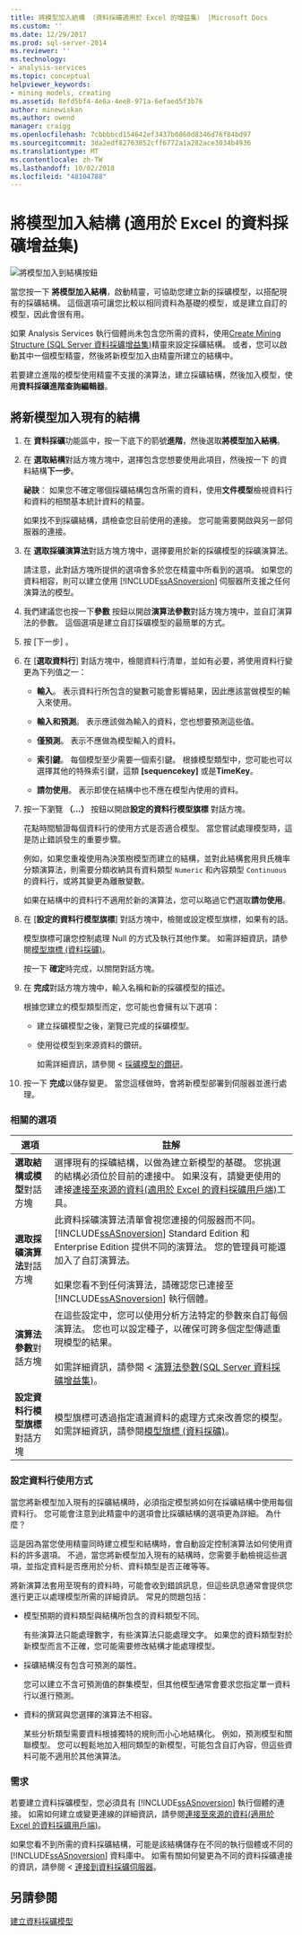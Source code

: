 ```yaml
---
title: 將模型加入結構 （資料採礦適用於 Excel 的增益集） |Microsoft Docs
ms.custom: ''
ms.date: 12/29/2017
ms.prod: sql-server-2014
ms.reviewer: ''
ms.technology:
- analysis-services
ms.topic: conceptual
helpviewer_keywords:
- mining models, creating
ms.assetid: 8efd5bf4-4e6a-4ee8-971a-6efaed5f3b76
author: minewiskan
ms.author: owend
manager: craigg
ms.openlocfilehash: 7cbbbbcd154642ef3437b0860d8346d76f84bd97
ms.sourcegitcommit: 3da2edf82763852cff6772a1a282ace3034b4936
ms.translationtype: MT
ms.contentlocale: zh-TW
ms.lasthandoff: 10/02/2018
ms.locfileid: "48104788"
---
```

# <a name="add-model-to-structure-data-mining-add-ins-for-excel"></a>將模型加入結構 (適用於 Excel 的資料採礦增益集)
  ![將模型加入到結構按鈕](media/dmc-addmodel.gif "將模型加入結構 按鈕")  
  
 當您按一下 **將模型加入結構**，啟動精靈，可協助您建立新的採礦模型，以搭配現有的採礦結構。 這個選項可讓您比較以相同資料為基礎的模型，或是建立自訂的模型，因此會很有用。  
  
 如果 Analysis Services 執行個體尚未包含您所需的資料，使用[Create Mining Structure &#40;SQL Server 資料採礦增益集&#41;](create-mining-structure-sql-server-data-mining-add-ins.md)精靈來設定採礦結構。 或者，您可以啟動其中一個模型精靈，然後將新模型加入由精靈所建立的結構中。  
  
 若要建立進階的模型使用精靈不支援的演算法，建立採礦結構，然後加入模型，使用**資料採礦進階查詢編輯器**。  
  
## <a name="add-a-new-model-to-an-existing-structure"></a>將新模型加入現有的結構  
  
1.  在 **資料採礦**功能區中，按一下底下的箭號**進階**，然後選取**將模型加入結構**。  
  
2.  在 **選取結構**對話方塊方塊中，選擇包含您想要使用此項目，然後按一下 的資料結構**下一步**。  
  
     **祕訣**： 如果您不確定哪個採礦結構包含所需的資料，使用**文件模型**檢視資料行和資料的相關基本統計資料的精靈。  
  
     如果找不到採礦結構，請檢查您目前使用的連接。 您可能需要開啟與另一部伺服器的連接。  
  
3.  在 **選取採礦演算法**對話方塊方塊中，選擇要用於新的採礦模型的採礦演算法。  
  
     請注意，此對話方塊所提供的選項會多於您在精靈中所看到的選項。 如果您的資料相容，則可以建立使用 [!INCLUDE[ssASnoversion](../includes/ssasnoversion-md.md)] 伺服器所支援之任何演算法的模型。  
  
4.  我們建議您也按一下**參數** 按鈕以開啟**演算法參數**對話方塊方塊中，並自訂演算法的參數。 這個選項是建立自訂採礦模型的最簡單的方式。  
  
5.  按 [下一步] 。  
  
6.  在 [**選取資料行**] 對話方塊中，檢閱資料行清單，並如有必要，將使用資料行變更為下列值之一：  
  
    -   **輸入**。 表示資料行所包含的變數可能會影響結果，因此應該當做模型的輸入來使用。  
  
    -   **輸入和預測**。 表示應該做為輸入的資料，您也想要預測這些值。  
  
    -   **僅預測**。 表示不應做為模型輸入的資料。  
  
    -   **索引鍵**。 每個模型至少需要一個索引鍵。 根據模型類型中，您可能也可以選擇其他的特殊索引鍵，這類 **[sequencekey]** 或是**TimeKey**。  
  
    -   **請勿使用**。 表示即使在結構中也不應在模型內使用的資料。  
  
7.  按一下瀏覽 **（...）**  按鈕以開啟**設定的資料行模型旗標** 對話方塊。  
  
     花點時間驗證每個資料行的使用方式是否適合模型。 當您嘗試處理模型時，這是防止錯誤發生的重要步驟。  
  
     例如，如果您重複使用為決策樹模型而建立的結構，並對此結構套用貝氏機率分類演算法，則需要分類收納具有資料類型 `Numeric` 和內容類型 `Continuous` 的資料行，或將其變更為離散變數。  
  
     如果在結構中的資料行不適用於新的演算法，您可以略過它們選取**請勿使用**。  
  
8.  在 [**設定的資料行模型旗標**] 對話方塊中，檢閱或設定模型旗標，如果有的話。  
  
     模型旗標可讓您控制處理 Null 的方式及執行其他作業。 如需詳細資訊，請參閱[模型旗標 &#40;資料採礦&#41;](data-mining/modeling-flags-data-mining.md)。  
  
     按一下 **確定**時完成，以關閉對話方塊。  
  
9. 在 **完成**對話方塊方塊中，輸入名稱和新的採礦模型的描述。  
  
     根據您建立的模型類型而定，您可能也會擁有以下選項：  
  
    -   建立採礦模型之後，瀏覽已完成的採礦模型。  
  
    -   使用從模型到來源資料的鑽研。  
  
         如需詳細資訊，請參閱 <<c0> [ 採礦模型的鑽研](data-mining/drillthrough-on-mining-models.md)。  
  
10. 按一下 **完成**以儲存變更。 當您這樣做時，會將新模型部署到伺服器並進行處理。  
  
### <a name="related-options"></a>相關的選項  
  
|選項|註解|  
|------------|--------------|  
|**選取結構或模型**對話方塊|選擇現有的採礦結構，以做為建立新模型的基礎。  您挑選的結構必須位於目前的連接中。 如果沒有，請變更使用的連接[連接至來源的資料&#40;適用於 Excel 的資料採礦用戶端&#41;](connect-to-source-data-data-mining-client-for-excel.md)工具。|  
|**選取採礦演算法**對話方塊|此資料採礦演算法清單會視您連接的伺服器而不同。 [!INCLUDE[ssASnoversion](../includes/ssasnoversion-md.md)] Standard Edition 和 Enterprise Edition 提供不同的演算法。 您的管理員可能還加入了自訂演算法。<br /><br /> 如果您看不到任何演算法，請確認您已連接至 [!INCLUDE[ssASnoversion](../includes/ssasnoversion-md.md)] 執行個體。|  
|**演算法參數**對話方塊|在這些設定中，您可以使用分析方法特定的參數來自訂每個演算法。 您也可以設定種子，以確保可跨多個定型傳遞重現模型的結果。<br /><br /> 如需詳細資訊，請參閱 <<c0> [ 演算法參數&#40;SQL Server 資料採礦增益集&#41;](algorithm-parameters-sql-server-data-mining-add-ins.md)。</c0>|  
|**設定資料行模型旗標**對話方塊|模型旗標可透過指定遺漏資料的處理方式來改善您的模型。 如需詳細資訊，請參閱[模型旗標 &#40;資料採礦&#41;](data-mining/modeling-flags-data-mining.md)。|  
  
###  <a name="Bkmk_mdlcolumn"></a> 設定資料行使用方式  
 當您將新模型加入現有的採礦結構時，必須指定模型將如何在採礦結構中使用每個資料行。 您可能會注意到此精靈中的選項會比採礦結構的選項更為詳細。 為什麼？  
  
 這是因為當您使用精靈同時建立模型和結構時，會自動設定控制演算法如何使用資料的許多選項。 不過，當您將新模型加入現有的結構時，您需要手動檢視這些選項，並指定資料是否應用於分析、資料類型是否正確等等。  
  
 將新演算法套用至現有的資料時，可能會收到錯誤訊息，但這些訊息通常會提供您進行更正以處理模型所需的詳細資訊。 常見的問題包括：  
  
-   模型預期的資料類型與結構所包含的資料類型不同。  
  
     有些演算法只能處理數字，有些演算法只能處理文字。 如果您的資料類型對於新模型而言不正確，您可能需要修改結構才能處理模型。  
  
-   採礦結構沒有包含可預測的屬性。  
  
     您可以建立不含可預測值的群集模型，但其他模型通常會要求您指定單一資料行以進行預測。  
  
-   資料的撰寫與您選擇的演算法不相容。  
  
     某些分析類型需要資料根據獨特的規則而小心地結構化。 例如，預測模型和關聯模型。 您可以輕鬆地加入相同類型的新模型，可能包含自訂內容，但這些資料可能不適用於其他演算法。  
  
### <a name="requirements"></a>需求  
 若要建立資料採礦模型，您必須具有 [!INCLUDE[ssASnoversion](../includes/ssasnoversion-md.md)] 執行個體的連接。 如需如何建立或變更連線的詳細資訊，請參閱[連接至來源的資料&#40;適用於 Excel 的資料採礦用戶端&#41;](connect-to-source-data-data-mining-client-for-excel.md)。  
  
 如果您看不到所需的資料採礦結構，可能是該結構儲存在不同的執行個體或不同的 [!INCLUDE[ssASnoversion](../includes/ssasnoversion-md.md)] 資料庫中。 如需有關如何變更為不同的資料採礦連接的資訊，請參閱 <<c0> [ 連接到資料採礦伺服器](connect-to-a-data-mining-server.md)。  
  
## <a name="see-also"></a>另請參閱  
 [建立資料採礦模型](creating-a-data-mining-model.md)   
